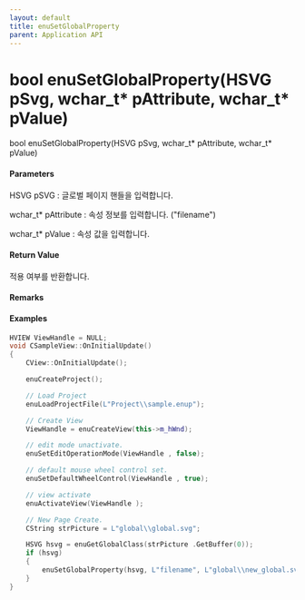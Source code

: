 ```yaml
---
layout: default
title: enuSetGlobalProperty
parent: Application API
---
```

# bool enuSetGlobalProperty\(HSVG pSvg, wchar\_t\* pAttribute, wchar\_t\* pValue\)

bool enuSetGlobalProperty\(HSVG pSvg, wchar\_t\* pAttribute, wchar\_t\* pValue\)

#### Parameters

HSVG pSVG : 글로벌 페이지 핸들을 입력합니다.

wchar\_t\* pAttribute : 속성 정보를 입력합니다. \("filename"\)

wchar\_t\* pValue : 속성 값을 입력합니다.

#### Return Value

적용 여부를 반환합니다.

#### Remarks

#### Examples

```cpp
HVIEW ViewHandle = NULL; 
void CSampleView::OnInitialUpdate() 
{ 
    CView::OnInitialUpdate(); 

    enuCreateProject(); 

    // Load Project
    enuLoadProjectFile(L"Project\\sample.enup"); 

    // Create View
    ViewHandle = enuCreateView(this->m_hWnd); 

    // edit mode unactivate.
    enuSetEditOperationMode(ViewHandle , false);

    // default mouse wheel control set.
    enuSetDefaultWheelControl(ViewHandle , true);

    // view activate
    enuActivateView(ViewHandle );

    // New Page Create. 
    CString strPicture = L"global\\global.svg"; 

    HSVG hsvg = enuGetGlobalClass(strPicture .GetBuffer(0));
    if (hsvg)
    {
        enuSetGlobalProperty(hsvg, L"filename", L"global\\new_global.svg");
    }
}
```





